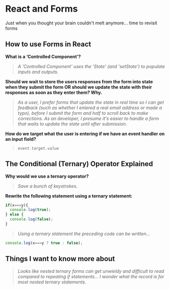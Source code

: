 # React and Forms

Just when you thought your brain couldn't melt anymore... time to revisit forms

## How to use Forms in React

**What is a ‘Controlled Component’?**

>*A 'Controlled Component' uses the 'State' (and 'setState') to populate inputs and outputs.*

**Should we wait to store the users responses from the form into state when they submit the form OR should we update the state with their responses as soon as they enter them? Why.**

>*As a user, I prefer forms that update the state in real time so I can get feedback (such as whether I entered a real email address or made a typo), before I submit the form and half to scroll back to make corrections. As an developer, I presume it's easier to handle a form that waits to update the state until after submission.*

**How do we target what the user is entering if we have an event handler on an input field?**

>*`event.target.value`*

## The Conditional (Ternary) Operator Explained

**Why would we use a ternary operator?**

>*Save a bunch of keystrokes.*

**Rewrite the following statement using a ternary statement:**

```javascript
if(x===y){
  console.log(true);
} else {
  console.log(false);
}
```

>*Using a ternary statement the preceding code can be written...*

```javascript
console.log(x===y ? true : false);
```

## Things I want to know more about

>*Looks like nested ternary forms can get unwieldy and difficult to read compared to repeating if statements... I wonder what the record is for most nested ternary statements.*
